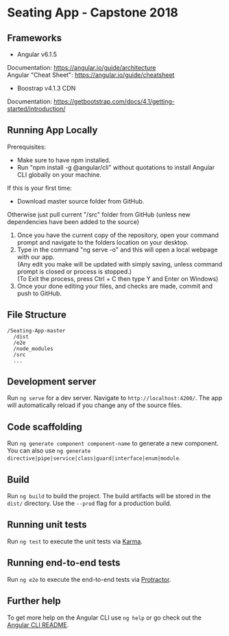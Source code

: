 # Seating App - Capstone 2018

## Frameworks
- Angular v6.1.5

Documentation: https://angular.io/guide/architecture <br />
Angular "Cheat Sheet": https://angular.io/guide/cheatsheet

- Boostrap v4.1.3 CDN

Documentation: https://getbootstrap.com/docs/4.1/getting-started/introduction/

## Running App Locally
Prerequisites:
- Make sure to have npm installed.
- Run "npm install -g @angular/cli" without quotations to install Angular CLI globally on your machine.
    
 If this is your first time:
 - Download master source folder from GitHub.
 
Otherwise just pull current "/src" folder from GitHub (unless new dependencies have been added to the source)

1.  Once you have the current copy of the repository, open your command prompt and navigate to the folders location on your desktop.
2.  Type in the command "ng serve -o" and this will open a local webpage with our app. <br />
(Any edit you make will be updated with simply saving, unless command prompt is closed or process is stopped.) <br />
(To Exit the process, press Ctrl + C then type Y and Enter on Windows) <br />
3.  Once your done editing your files, and checks are made, commit and push to GitHub.

## File Structure
```
/Seating-App-master
  /dist
  /e2e
  /node_modules
  /src
  ...
```

## Development server

Run `ng serve` for a dev server. Navigate to `http://localhost:4200/`. The app will automatically reload if you change any of the source files.

## Code scaffolding

Run `ng generate component component-name` to generate a new component. You can also use `ng generate directive|pipe|service|class|guard|interface|enum|module`.

## Build

Run `ng build` to build the project. The build artifacts will be stored in the `dist/` directory. Use the `--prod` flag for a production build.

## Running unit tests

Run `ng test` to execute the unit tests via [Karma](https://karma-runner.github.io).

## Running end-to-end tests

Run `ng e2e` to execute the end-to-end tests via [Protractor](http://www.protractortest.org/).

## Further help

To get more help on the Angular CLI use `ng help` or go check out the [Angular CLI README](https://github.com/angular/angular-cli/blob/master/README.md).
